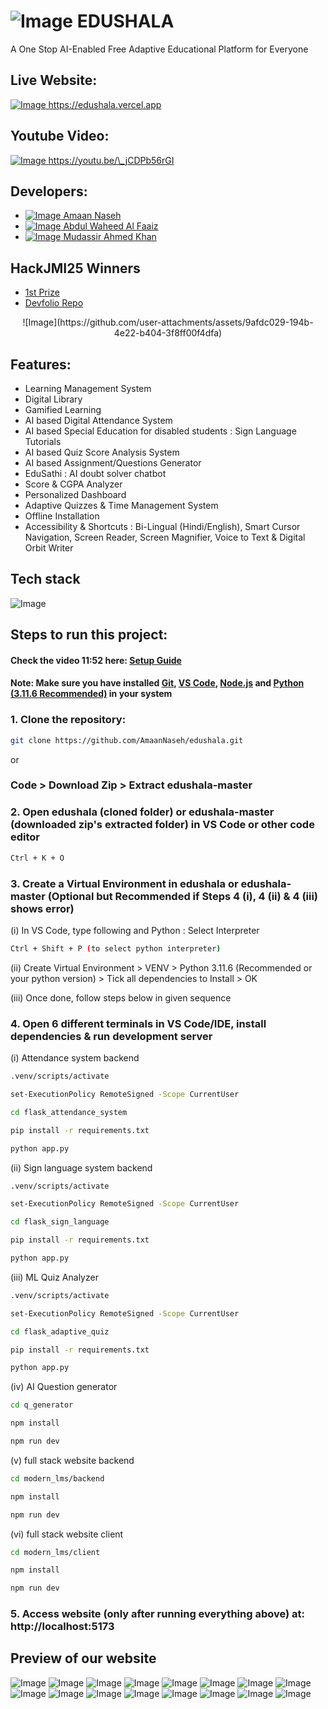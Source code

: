 # ![Image](https://github.com/user-attachments/assets/f5f79d68-abb5-4ad1-bffa-3589c40eda70) EDUSHALA

A One Stop AI-Enabled Free Adaptive Educational Platform for Everyone

## Live Website:

<a href="https://edushala.vercel.app" target="_blank" >![Image](https://github.com/user-attachments/assets/a459357e-036f-4f03-b56b-c0503fb5037a) https://edushala.vercel.app</a>

## Youtube Video:

<a href="https://youtu.be/\_jCDPb56rGI" target="_blank" >![Image](https://github.com/user-attachments/assets/c1a02cc8-8d95-4c74-bfcb-11db63b143d0) https://youtu.be/\_jCDPb56rGI</a>

## Developers:

- <a href="https://github.com/AmaanNaseh" target="_blank" >![Image](https://github.com/user-attachments/assets/0c382c40-ef69-4fbb-a42a-3eb61e16233e) Amaan Naseh</a>
- <a href="https://github.com/abdulwaheedal" target="_blank" >![Image](https://github.com/user-attachments/assets/0c382c40-ef69-4fbb-a42a-3eb61e16233e) Abdul Waheed Al Faaiz</a>
- <a href="https://github.com/Mrmak2003" target="_blank" >![Image](https://github.com/user-attachments/assets/0c382c40-ef69-4fbb-a42a-3eb61e16233e) Mudassir Ahmed Khan</a>

## HackJMI25 Winners

- <a href="https://hackjmi2025.devfolio.co/projects?show_winners=true" target="_blank" > 1st Prize </a>
- <a href="https://devfolio.co/projects/edushala-adaptive-and-aieducational-platform-875e" target="_blank" >Devfolio Repo</a>

<p align="center">
![Image](https://github.com/user-attachments/assets/9afdc029-194b-4e22-b404-3f8ff00f4dfa)
</p>

## Features:

- Learning Management System
- Digital Library
- Gamified Learning
- AI based Digital Attendance System
- AI based Special Education for disabled students : Sign Language Tutorials
- AI based Quiz Score Analysis System
- AI based Assignment/Questions Generator
- EduSathi : AI doubt solver chatbot
- Score & CGPA Analyzer
- Personalized Dashboard
- Adaptive Quizzes & Time Management System
- Offline Installation
- Accessibility & Shortcuts : Bi-Lingual (Hindi/English), Smart Cursor Navigation, Screen Reader, Screen Magnifier, Voice to Text & Digital Orbit Writer

## Tech stack

![Image](https://github.com/user-attachments/assets/ffa2803e-1077-4a5a-ab10-43d33d23d00f)

## Steps to run this project:

#### Check the video 11:52 here: <a href="https://youtu.be/_jCDPb56rGI?si=Scb1t1v1tLoGFtzx&t=712" target="_blank" >Setup Guide</a>

#### Note: Make sure you have installed <a href="https://git-scm.com/downloads" target="_blank" >Git</a>, <a href="https://code.visualstudio.com/download" target="_blank" >VS Code</a>, <a href="https://nodejs.org/en/download" target="_blank" >Node.js</a> and <a href="https://www.python.org/downloads/release/python-3116/" target="_blank" >Python (3.11.6 Recommended)</a> in your system

### 1. Clone the repository:

```bash
git clone https://github.com/AmaanNaseh/edushala.git
```

or

### Code > Download Zip > Extract edushala-master

### 2. Open edushala (cloned folder) or edushala-master (downloaded zip's extracted folder) in VS Code or other code editor

```bash
Ctrl + K + O
```

### 3. Create a Virtual Environment in edushala or edushala-master (Optional but Recommended if Steps 4 (i), 4 (ii) & 4 (iii) shows error)

(i) In VS Code, type following and Python : Select Interpreter

```bash
Ctrl + Shift + P (to select python interpreter)
```

(ii) Create Virtual Environment > VENV > Python 3.11.6 (Recommended or your python version) > Tick all dependencies to Install > OK

(iii) Once done, follow steps below in given sequence

### 4. Open 6 different terminals in VS Code/IDE, install dependencies & run development server

(i) Attendance system backend

```bash
.venv/scripts/activate
```

```bash
set-ExecutionPolicy RemoteSigned -Scope CurrentUser
```

```bash
cd flask_attendance_system
```

```bash
pip install -r requirements.txt
```

```bash
python app.py
```

(ii) Sign language system backend

```bash
.venv/scripts/activate
```

```bash
set-ExecutionPolicy RemoteSigned -Scope CurrentUser
```

```bash
cd flask_sign_language
```

```bash
pip install -r requirements.txt
```

```bash
python app.py
```

(iii) ML Quiz Analyzer

```bash
.venv/scripts/activate
```

```bash
set-ExecutionPolicy RemoteSigned -Scope CurrentUser
```

```bash
cd flask_adaptive_quiz
```

```bash
pip install -r requirements.txt
```

```bash
python app.py
```

(iv) AI Question generator

```bash
cd q_generator
```

```bash
npm install
```

```bash
npm run dev
```

(v) full stack website backend

```bash
cd modern_lms/backend
```

```bash
npm install
```

```bash
npm run dev
```

(vi) full stack website client

```bash
cd modern_lms/client
```

```bash
npm install
```

```bash
npm run dev
```

### 5. Access website (only after running everything above) at: http://localhost:5173

## Preview of our website

![Image](https://github.com/user-attachments/assets/8f7de117-444f-416e-8218-ae0598a3525c)
![Image](https://github.com/user-attachments/assets/2d6f7609-96f8-439f-a763-10e9eb4c7b47)
![Image](https://github.com/user-attachments/assets/e386c2a9-d1d2-455d-8f94-bff89a684b94)
![Image](https://github.com/user-attachments/assets/b475f37b-4672-4b70-a737-34b78f726b9a)
![Image](https://github.com/user-attachments/assets/163bc91a-19f8-42bf-b1ec-40391718b9f4)
![Image](https://github.com/user-attachments/assets/48eb0026-1dc7-4655-baa0-310c06a1dcef)
![Image](https://github.com/user-attachments/assets/be7c5d4c-9b22-4e61-aa41-08c9bd8e3fa5)
![Image](https://github.com/user-attachments/assets/017e9f9b-2154-4816-8e07-9efa17011aad)
![Image](https://github.com/user-attachments/assets/49500737-9b8a-41e4-bd9e-ccb93c994cac)
![Image](https://github.com/user-attachments/assets/64a38514-5e07-424e-a5ea-fe9398b9631a)
![Image](https://github.com/user-attachments/assets/74556177-bffa-4d96-a031-ae5979d6907f)
![Image](https://github.com/user-attachments/assets/0915062f-8c29-4d97-bb4f-8e1aa76d9a67)
![Image](https://github.com/user-attachments/assets/44127040-e5c4-4ff9-91dc-93f334de29f3)
![Image](https://github.com/user-attachments/assets/4900a3fd-5379-4df6-9d6b-aa24fdd92439)
![Image](https://github.com/user-attachments/assets/c6b41f00-3cd4-4c1e-9ec2-e32510e9cf4f)
![Image](https://github.com/user-attachments/assets/38f2e42b-d5f4-4f1c-acf2-db80ad70a921)
